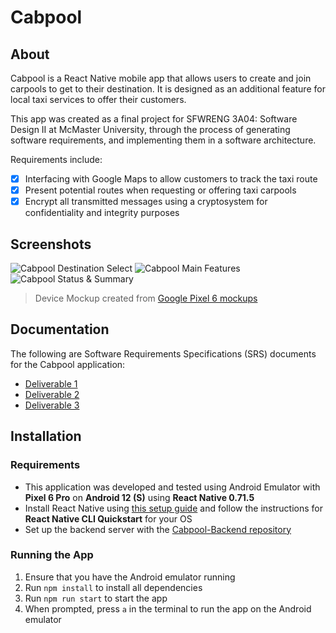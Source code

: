 # Cabpool

## About

Cabpool is a React Native mobile app that allows users to create and join carpools to get to their destination.
It is designed as an additional feature for local taxi services to offer their customers.

This app was created as a final project for SFWRENG 3A04: Software Design II at McMaster University, through the process
of generating software requirements, and implementing them in a software architecture.

Requirements include:

- [x] Interfacing with Google Maps to allow customers to track the taxi route
- [x] Present potential routes when requesting or offering taxi carpools
- [x] Encrypt all transmitted messages using a cryptosystem for confidentiality and integrity purposes

## Screenshots

![Cabpool Destination Select](https://i.imgur.com/dxSbkIt.png)
![Cabpool Main Features](https://i.imgur.com/HuWS6tl.png)
![Cabpool Status & Summary](https://i.imgur.com/R48xRKp.png)

> Device Mockup created from <a href="https://deviceframes.com/templates/google-pixel-6">Google Pixel 6 mockups</a>

## Documentation

The following are Software Requirements Specifications (SRS) documents for the Cabpool application:

- [Deliverable 1](documentation/Deliverable1.pdf)
- [Deliverable 2](documentation/Deliverable2.pdf)
- [Deliverable 3](documentation/Deliverable3.pdf)

## Installation

### Requirements

- This application was developed and tested using Android Emulator with **Pixel 6 Pro** on **Android 12 (S)** using **React Native 0.71.5**
- Install React Native using [this setup guide](https://reactnative.dev/docs/environment-setup) and follow the instructions for **React Native CLI Quickstart** for your OS
- Set up the backend server with the [Cabpool-Backend repository](https://github.com/PaisWillie/Cabpool-Backend/)

### Running the App

1. Ensure that you have the Android emulator running
1. Run `npm install` to install all dependencies
1. Run `npm run start` to start the app
1. When prompted, press `a` in the terminal to run the app on the Android emulator
